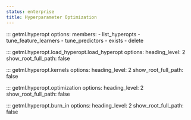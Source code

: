 ```yaml
---
status: enterprise
title: Hyperparameter Optimization
---
```


::: getml.hyperopt
    options:
      members:
        - list_hyperopts
        - tune_feature_learners
        - tune_predictors
        - exists
        - delete

::: getml.hyperopt.load_hyperopt.load_hyperopt
    options:
      heading_level: 2
      show_root_full_path: false

::: getml.hyperopt.kernels
    options:
      heading_level: 2
      show_root_full_path: false

::: getml.hyperopt.optimization
    options:
      heading_level: 2
      show_root_full_path: false

::: getml.hyperopt.burn_in
    options:
      heading_level: 2
      show_root_full_path: false